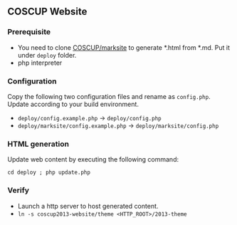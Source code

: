 ## COSCUP Website

### Prerequisite

* You need to clone [COSCUP/marksite](https://github.com/COSCUP/marksite.git) to generate *.html from *.md. Put it under `deploy` folder.
* php interpreter

### Configuration

Copy the following two configuration files and rename as `config.php`. Update according to your build environment.

* `deploy/config.example.php`  -> `deploy/config.php`
* `deploy/marksite/config.example.php`  -> `deploy/marksite/config.php`

### HTML generation

Update web content by executing the following command:

    cd deploy ; php update.php

### Verify

* Launch a http server to host generated content.
* `ln -s coscup2013-website/theme <HTTP_ROOT>/2013-theme` 
